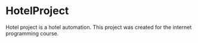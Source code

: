 # HotelProject

Hotel project is a hotel automation. This project was created for the internet programming course.
